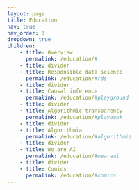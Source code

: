 ```yaml
---
layout: page
title: Education
nav: true
nav_order: 3
dropdown: true
children: 
    - title: Overview
      permalink: /education/#
    - title: divider
    - title: Responsible data science
      permalink: /education/#rds
    - title: divider
    - title: Causal inference
      permalink: /education/#playground
    - title: divider
    - title: Algorithmic transparency
      permalink: /education/#playbook
    - title: divider
    - title: Algorithmia
      permalink: /education/#algorithmia
    - title: divider
    - title: We are AI
      permalink: /education/#weareai
    - title: divider
    - title: Comics
      permalink: /education/#comics
---
```

